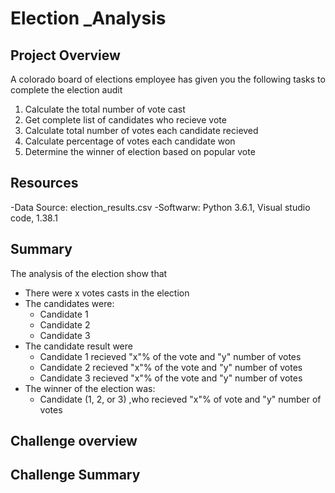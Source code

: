# Election _Analysis

## Project Overview
A colorado board of elections employee has given you the following tasks to complete the election audit

1. Calculate the total number of vote cast
2. Get complete list of candidates who recieve vote
3. Calculate total number of votes each candidate recieved
4. Calculate percentage of votes each candidate won
5. Determine the winner of election based on popular vote

## Resources
-Data Source: election_results.csv
-Softwarw: Python 3.6.1, Visual studio code, 1.38.1

## Summary
The analysis of the election show that
- There were x votes casts in the election
- The candidates were:
    - Candidate 1
    - Candidate 2
    - Candidate 3
- The candidate result were
    - Candidate 1 recieved "x"% of the vote and "y" number of votes
    - Candidate 2 recieved "x"% of the vote and "y" number of votes
    - Candidate 3 recieved "x"% of the vote and "y" number of votes
- The winner of the election was:
    - Candidate (1, 2, or 3) ,who recieved "x"% of vote and "y" number of votes

 ## Challenge overview

 ## Challenge Summary
          
